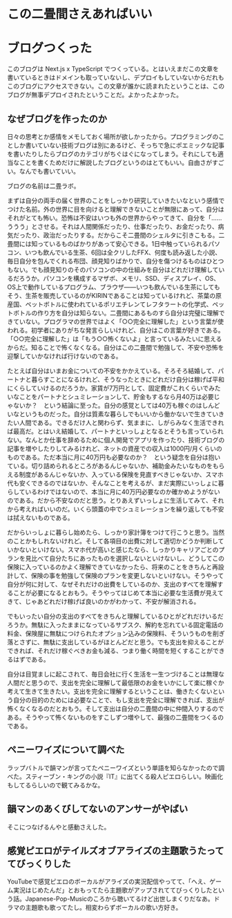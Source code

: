 # この二畳間さえあればいい

# ブログつくった
このブログは Next.js x TypeScript でつくっている。とはいえまだこの文章を書いているときはドメインも取っていないし、デプロイもしていないからだれもこのブログにアクセスできない。この文章が誰かに読まれたということは、このブログが無事デプロイされたということだ。よかったよかった。

## なぜブログを作ったのか

日々の思考とか感情をメモしておく場所が欲しかったから。プログラミングのことしか書いていない技術ブログは別にあるけど、そっちで急にポエミックな記事を書いたりしたらブログのカテゴリがちぐはぐになってしまう。それにしても適当なことを書くためだけに解説したブログというのはとてもいい。自由さがすごい。なんでも書いていい。

ブログの名前は二畳ラボ。

まずは自分の両手の届く世界のことをしっかり研究していきたいなという感情でつけた名前。外の世界に目を向けると理解できないことが無限にあって、自分はそれがとても怖い。恐怖は不安はいつも外の世界からやってきて、自分を「……ううう」とさせる。それは人間関係だったり、仕事だったり、お金だったり、病気だったり、政治だったりする。だからこそ二畳間のシェルタに引きこもる。二畳間には知っているものばかりがあって安心できる。1日中触っていられるパソコン、いつも飲んでいる生茶、6回は全クリしたFFX、何度も読み返した小説、毎日自分を包んでくれる布団、顔見知りばかりで、自分を傷つけるものはひとつもない。でも顔見知りのそのパソコンの中の仕組みを自分はどれだけ理解しているだろうか。パソコンを構成するマザボ、メモリ、SSD、ディスプレイ、OS、OS上で動作しているプログラム、ブラウザ――いつも飲んでいる生茶にしてもそう、生茶を販売しているのがKIRINであることは知っているけれど、茶葉の原産国、ペットボトルに使われているポリエチレンてレフタラートの化学式、ペットボトルの作り方を自分は知らない。二畳間にあるものすら自分は完璧に理解できていない。プログラマの世界ではよく「○○完全に理解した」という言葉が使われる。初学者にありがちな発言らしいけれど、自分はこの言葉が好きである。「○○完全に理解した」は「もう○○怖くないよ」と言っているみたいに思えるからだ。知ることで怖くなくなる。自分はこの二畳間で勉強して、不安や恐怖を迎撃していかなければ行けないのである。

たとえば自分はいまお金についての不安をかかえている。そろそろ結婚して、パートナと暮らすことになるけれど、そうなったときにどれだけ自分は稼げば平和にくらしていけるのだろうか。家賃が7万円として、固定費がこれくらいでみたいなことをパートナとシュミレーションして、貯金もするなら月40万は必要じゃないか？　という結論に至った。自分の感覚としては40万も稼ぐのはしんどいなというものだった。自分は質素な暮らしでもいいから働かないで生きていきたい人間である。できるだけ人と関わらず、気ままに、しがらみなく生活できれば最高だ。とはいえ結婚して、パートナといっしょとなるとそうも言っていられない。なんとか仕事を辞めるために個人開発でアプリを作ったり、技術ブログの記事を増やしたりしてみるけれど、ネットの資産での収入は1000円/月くらいのものである。ただ本当に月に40万円も必要なのか？　という疑念を自分は抱いている。切り詰められるところがあるんじゃないか、補助金みたいなものをもらえる制度があるんじゃないか、入っている保険を見直すべきじゃないか、スマホ代も安くできるのではないか、そんなことを考えるが、まだ実際にいっしょに暮らしているわけではないので、本当に月に40万円必要なのか確かめようがないのである。だから不安なのだと思う。とりあえずいっしょに生活してみて、それから考えればいいのだ。いくら頭蓋の中でシュミレーションを繰り返しても不安は拭えないものである。

だからいっしょに暮らし始めたら、しっかり家計簿をつけて行こうと思う。当然のことかもしれないけれど。そして各項目の出費に対して適切かどうか判断していかないといけない。スマホ代が高いと感じたなら、しっかりキャリアごとのプランを見比べて自分たちにあったものを選択しないといけないし、どうしてこの保険に入っているのかよく理解できていなかったら、将来のことをきちんと再設計して、保険の事を勉強して保険のプランを変更しないといけない。そうやって自分が何に対して、なぜそれだけの出費をしているのか、支出のすべてを理解することが必要になるとおもう。そうやってはじめて本当に必要な生活費が見えてきて、じゃあどれだけ稼げば良いのかがわかって、不安が解消される。

でもいったい自分の支出のすべてをきちんと理解しているひとがどれだけいるだろうか。無駄に入ったままになっているサブスク、解約を忘れている固定電話の料金、保険屋に無駄につけられたオプション込みの保険料、そういうものを削ぎ落とさずに、無駄に支出しているがほとんどだと思う。でも支出を抑えることができれば、それだけ稼ぐべきお金も減る、つまり働く時間を短くすることができるはずである。

自分は目覚ましに起こされて、毎日会社に行く生活を一生つづけることは無理な人間だと思うので、支出を完全に理解して最低限のお金をいかにして楽に稼ぐか考えて生きて生きたい。支出を完全に理解するということは、働きたくないという自分の目的のためには必要なことで、もし支出を完全に理解できれば、支出が怖くなくなるのだとおもう。そして支出は自分の二畳間の中に仲間入りするのである。そうやって怖くないものをすこしずつ増やして、最強の二畳間をつくるのである。

## ペニーワイズについて調べた
ラップバトルで韻マンが言ってたペニーワイズという単語を知らなかったので調べた。スティーブン・キングの小説『IT』に出てくる殺人ピエロらしい。映画化もしてるらしいので観てみるかな。

## 韻マンのあくびしてないのアンサーがやばい
そこにつなげるんやと感動さえした。

## 感覚ピエロがテイルズオブアライズの主題歌うたっててびっくりした
YouTubeで感覚ピエロのボーカルがアライズの実況配信やってて、「へえ、ゲーム実況はじめたんだ」とおもってたら主題歌がアップされててびっくりしたという話。Japanese-Pop-Musicのころから聴いてるけど出世しまくりだなあ。ドラマの主題歌も歌ってたし。相変わらずボーカルの歌い方好き。

